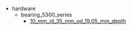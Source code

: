 * hardware
  * bearing_5300_series
    * [10_mm_id_35_mm_od_19.05_mm_depth](hardware/bearing_5300_series/10_mm_id_35_mm_od_19.05_mm_depth)
